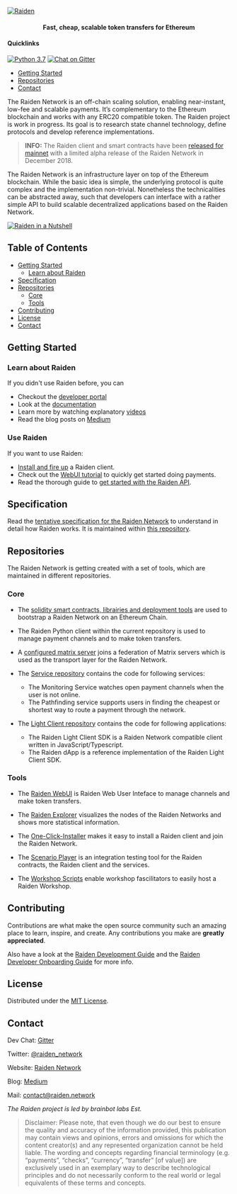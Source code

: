 <!-- PROJECT SHIELDS -->

[![Raiden](https://user-images.githubusercontent.com/35398162/54018436-ee3f6300-4188-11e9-9b4e-0666c44cda53.png)](https://raiden.network/)

<h4 align="center">
  Fast, cheap, scalable token transfers for Ethereum
</h4>

#### Quicklinks

[![Python 3.7](https://img.shields.io/pypi/pyversions/raiden.svg)](https://raiden-network.readthedocs.io/en/stable/)  [![Chat on Gitter](https://badges.gitter.im/Join%20Chat.svg)](https://gitter.im/raiden-network/raiden?utm_source=badge&utm_medium=badge&utm_campaign=pr-badge)

- [Getting Started](#getting-started)
- [Repositories](#repositories)
- [Contact](#contact)

The Raiden Network is an off-chain scaling solution, enabling near-instant, low-fee and scalable payments. It’s complementary to the Ethereum blockchain and works with any ERC20 compatible token. The Raiden project is work in progress. Its goal is to research state channel technology, define protocols and develop reference implementations.

>**INFO:** The Raiden client and smart contracts have been [released for mainnet](https://medium.com/raiden-network/red-eyes-mainnet-release-announcement-d48235bbef3c) with a limited alpha release of the Raiden Network in December 2018.

The Raiden Network is an infrastructure layer on top of the Ethereum blockchain. While the basic idea is simple, the underlying protocol is quite complex and the implementation non-trivial. Nonetheless the technicalities can be abstracted away, such that developers can interface with a rather simple API to build scalable decentralized applications based on the Raiden Network.

[![Raiden in a Nutshell](https://user-images.githubusercontent.com/35398162/59496225-46c18300-8e91-11e9-9253-1465f5fd5985.PNG)](https://youtu.be/R1tIy1XgdPw)

## Table of Contents
- [Getting Started](#getting-started)
  * [Learn about Raiden](#learn-about-raiden)
- [Specification](#specification)
- [Repositories](#repositories)
  * [Core](#core)
  * [Tools](#tools)
- [Contributing](#contributing)
- [License](#license)
- [Contact](#contact)

## Getting Started

### Learn about Raiden

If you didn't use Raiden before, you can

* Checkout the [developer portal](http://developer.raiden.network)
* Look at the [documentation](https://raiden-network.readthedocs.io/en/stable/index.html)
* Learn more by watching explanatory [videos](https://www.youtube.com/channel/UCoUP_hnjUddEvbxmtNCcApg)
* Read the blog posts on [Medium](https://medium.com/@raiden_network)

### Use Raiden

If you want to use Raiden:
* [Install and fire up](https://raiden-network.readthedocs.io/en/stable/overview_and_guide.html) a Raiden client.
* Check out the [WebUI tutorial](https://raiden-network.readthedocs.io/en/stable/webui_tutorial.html) to quickly get started doing payments.
* Read the thorough guide to [get started with the Raiden API](https://raiden-network.readthedocs.io/en/stable/api_walkthrough.html).

## Specification
Read the [tentative specification for the Raiden Network](https://raiden-network-specification.readthedocs.io/en/latest/index.html) to understand in detail how Raiden works. It is maintained within [this repository](https://github.com/raiden-network/spec).

## Repositories
The Raiden Network is getting created with a set of tools, which are maintained in different repositories.
### Core
- The [solidity smart contracts, librairies and deployment tools](https://github.com/raiden-network/raiden-contracts) are used to bootstrap a Raiden Network on an Ethereum Chain.

- The Raiden Python client within the current repository is used to manage payment channels and to make token transfers.

- A [configured matrix server](https://github.com/raiden-network/raiden-transport) joins a federation of Matrix servers which is used as the transport layer for the Raiden Network. 

- The [Service repository](https://github.com/raiden-network/raiden-services) contains the code for following services:
    - The Monitoring Service watches open payment channels when the user is not online. 
    - The Pathfinding service supports users in finding the cheapest or shortest way to route a payment through the network.
    
- The [Light Client repository](https://github.com/raiden-network/light-client) contains the code for following applications:
    - The Raiden Light Client SDK is a Raiden Network compatible client written in JavaScript/Typescript.
    - The Raiden dApp is a reference implementation of the Raiden Light Client SDK.

### Tools
- The [Raiden WebUI](https://github.com/raiden-network/webui) is Raiden Web User Inteface to manage channels and make token transfers.

- The [Raiden Explorer](https://github.com/raiden-network/explorer) visualizes the nodes of the Raiden Networks and shows more statistical information.

- The [One-Click-Installer](https://github.com/raiden-network/raiden-installer) makes it easy to install a Raiden client and join the Raiden Network.

- The [Scenario Player](https://github.com/raiden-network/scenario-player) is an integration testing tool for the Raiden contracts, the Raiden client and the services.

- The [Workshop Scripts](https://github.com/raiden-network/workshop) enable workshop fascilitators to easily host a Raiden Workshop.

## Contributing

Contributions are what make the open source community such an amazing place to learn, inspire, and create. Any contributions you make are **greatly appreciated**.

Also have a look at the [Raiden Development Guide](./CONTRIBUTING.md) and the [Raiden Developer Onboarding Guide](https://raiden-network.readthedocs.io/en/stable/onboarding.html) for more info.

## License

Distributed under the [MIT License](./LICENSE).

## Contact

Dev Chat: [Gitter](https://gitter.im/raiden-network/raiden)

Twitter: [@raiden_network](https://twitter.com/raiden_network)

Website: [Raiden Network](https://raiden.network/)

Blog: [Medium](https://medium.com/@raiden_network)

Mail: contact@raiden.network 

*The Raiden project is led by brainbot labs Est.*

> Disclaimer: Please note, that even though we do our best to ensure the quality and accuracy of the information provided, this publication may contain views and opinions, errors and omissions for which the content creator(s) and any represented organization cannot be held liable. The wording and concepts regarding financial terminology (e.g. “payments”, “checks”, “currency”, “transfer” [of value]) are exclusively used in an exemplary way to describe technological principles and do not necessarily conform to the real world or legal equivalents of these terms and concepts.
